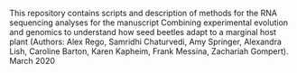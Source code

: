 This repository contains scripts and description of methods for the  RNA sequencing analyses for the manuscript Combining experimental evolution and genomics to understand how seed beetles adapt to a marginal host plant (Authors: Alex Rego, Samridhi Chaturvedi, Amy Springer, Alexandra Lish, Caroline Barton, Karen Kapheim, Frank Messina, Zachariah Gompert). March 2020
